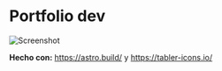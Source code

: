 # Portfolio dev

![Screenshot]('src/screenshot/rrdev.me.png')

**Hecho con:** <https://astro.build/> y <https://tabler-icons.io/>
